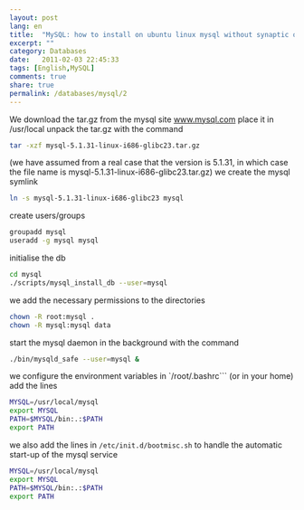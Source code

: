 ```yaml
---
layout: post
lang: en
title:  "MySQL: how to install on ubuntu linux mysql without synaptic or apt"
excerpt: ""
category: Databases
date:   2011-02-03 22:45:33
tags: [English,MySQL]
comments: true
share: true
permalink: /databases/mysql/2
---
```

We download the tar.gz from the mysql site www.mysql.com
place it in /usr/local unpack the tar.gz with the command

```bash
tar -xzf mysql-5.1.31-linux-i686-glibc23.tar.gz
```

(we have assumed from a real case that the version is 5.1.31, in which case the file name is
mysql-5.1.31-linux-i686-glibc23.tar.gz) we create the mysql symlink

```bash
ln -s mysql-5.1.31-linux-i686-glibc23 mysql
```

create users/groups

```bash
groupadd mysql
useradd -g mysql mysql
```

initialise the db
```bash
cd mysql
./scripts/mysql_install_db --user=mysql
```

we add the necessary permissions to the directories

```bash
chown -R root:mysql .
chown -R mysql:mysql data
```

start the mysql daemon in the background with the command
```bash
./bin/mysqld_safe --user=mysql &
```

we configure the environment variables
in `/root/.bashrc``` (or in your home)
add the lines

```bash
MYSQL=/usr/local/mysql
export MYSQL
PATH=$MYSQL/bin:.:$PATH
export PATH
```

we also add the lines in 
`/etc/init.d/bootmisc.sh`
to handle the automatic start-up of the mysql service

```bash
MYSQL=/usr/local/mysql
export MYSQL
PATH=$MYSQL/bin:.:$PATH
export PATH
```